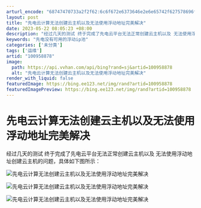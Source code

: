 ```yaml
---
arturl_encode: "68747470733a2f2f62:6c6f672e6373646e2e6e65742f627578696f6e67353036372f:61727469636c652f64657461696c732f313030393538383738"
layout: post
title: "先电云计算无法创建云主机以及无法使用浮动地址完美解决"
date: 2023-05-22 08:05:23 +08:00
description: "经过几天的测试 终于完成了先电云平台无法正常创建云主机以及 无法使用浮动地址创建云主机的问题，具体如"
keywords: "先电没有可用的浮动ip池"
categories: ['未分类']
tags: ['运维']
artid: "100958878"
image:
  path: https://api.vvhan.com/api/bing?rand=sj&artid=100958878
  alt: "先电云计算无法创建云主机以及无法使用浮动地址完美解决"
render_with_liquid: false
featuredImage: https://bing.ee123.net/img/rand?artid=100958878
featuredImagePreview: https://bing.ee123.net/img/rand?artid=100958878
---
```


# 先电云计算无法创建云主机以及无法使用浮动地址完美解决

经过几天的测试 终于完成了先电云平台无法正常创建云主机以及 无法使用浮动地址创建云主机的问题，具体如下图所示：
  
![先电云计算无法创建云主机以及无法使用浮动地址完美解决](https://i-blog.csdnimg.cn/blog_migrate/8132db6bef78345c41ff0a92672f2c5b.jpeg)
  
![先电云计算无法创建云主机以及无法使用浮动地址完美解决](https://i-blog.csdnimg.cn/blog_migrate/c078f1cf9dcbcb9928421a333a95f565.jpeg)
  
![先电云计算无法创建云主机以及无法使用浮动地址完美解决](https://i-blog.csdnimg.cn/blog_migrate/f2204ecd15d3bba97262af89382f2540.jpeg)